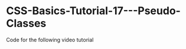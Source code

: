CSS-Basics-Tutorial-17---Pseudo-Classes
=======================================

Code for the following video tutorial 

